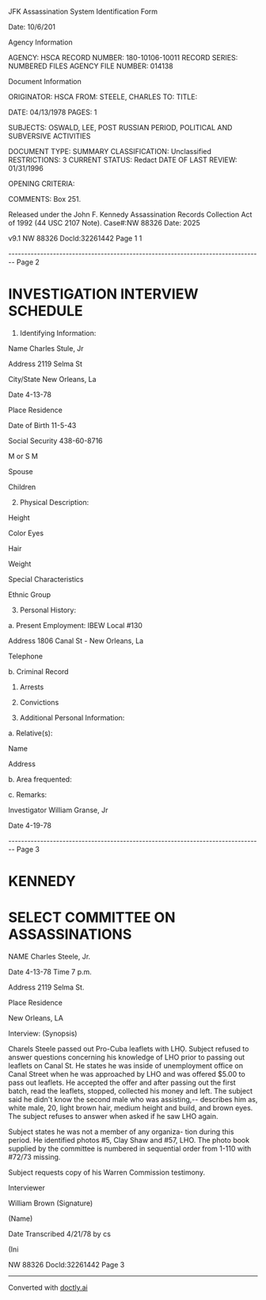 JFK Assassination System
Identification Form

Date: 10/6/201

Agency Information

AGENCY: HSCA
RECORD NUMBER: 180-10106-10011
RECORD SERIES: NUMBERED FILES
AGENCY FILE NUMBER: 014138

Document Information

ORIGINATOR: HSCA
FROM: STEELE, CHARLES
TO:
TITLE:

DATE: 04/13/1978
PAGES: 1

SUBJECTS: OSWALD, LEE, POST RUSSIAN PERIOD, POLITICAL AND
SUBVERSIVE
ACTIVITIES

DOCUMENT TYPE: SUMMARY
CLASSIFICATION: Unclassified
RESTRICTIONS: 3
CURRENT STATUS: Redact
DATE OF LAST REVIEW: 01/31/1996

OPENING CRITERIA:

COMMENTS: Box 251.



Released under the John F. Kennedy
Assassination Records Collection Act of
1992 (44 USC 2107 Note). Case#:NW
88326 Date: 2025


v9.1
NW 88326 Docld:32261442 Page 1
1


-------------------------------------------------------------------------------- Page 2

# INVESTIGATION INTERVIEW SCHEDULE

1. Identifying Information:

Name Charles Stule, Jr

Address 2119 Selma St

City/State New Orleans, La

Date 4-13-78

Place Residence

Date of Birth 11-5-43

Social Security 438-60-8716

M or S M

Spouse

Children

2. Physical Description:

Height

Color Eyes

Hair

Weight

Special Characteristics

Ethnic Group

3. Personal History:

a. Present Employment: IBEW Local #130

Address 1806 Canal St - New Orleans, La

Telephone

b. Criminal Record

   1. Arrests

   2. Convictions

4. Additional Personal Information:

a. Relative(s):

Name

Address

b. Area frequented:

c. Remarks:

Investigator William Granse, Jr

Date 4-19-78


-------------------------------------------------------------------------------- Page 3

# KENNEDY

# SELECT COMMITTEE ON ASSASSINATIONS

NAME Charles Steele, Jr.

Date 4-13-78 Time 7 p.m.

Address 2119 Selma St.

Place Residence

New Orleans, LA

Interview: (Synopsis)

Charels Steele passed out Pro-Cuba leaflets with LHỌ. Subject refused to answer questions concerning his knowledge of LHO prior to passing out leaflets on Canal St. He states he was inside of unemployment office on Canal Street when he was approached by LHO and was offered $5.00 to pass out leaflets. He accepted the offer and after passing out the first batch, read the leaflets, stopped, collected his money and left. The subject said he didn't know the second male who was assisting,-- describes him as, white male, 20, light brown hair, medium height and build, and brown eyes. The subject refuses to answer when asked if he saw LHO again.

Subject states he was not a member of any organiza- tion during this period. He identified photos #5, Clay Shaw and #57, LHO. The photo book supplied by the committee is numbered in sequential order from 1-110 with #72/73 missing.

Subject requests copy of his Warren Commission testimony.

Interviewer

William Brown (Signature)

(Name)

Date Transcribed 4/21/78 by cs

(Ini

NW 88326 Docld:32261442 Page 3


---
Converted with [doctly.ai](https://doctly.ai)